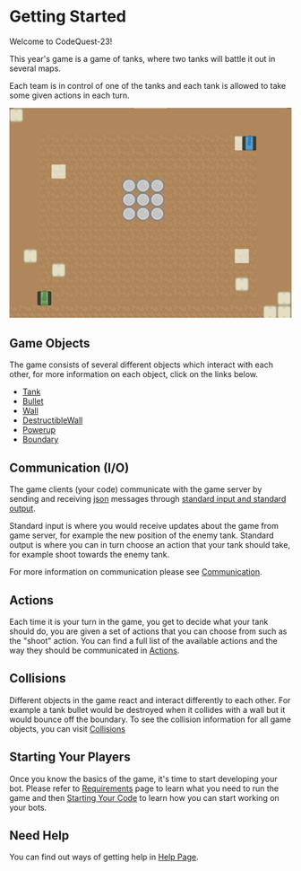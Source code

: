 # Getting Started

Welcome to CodeQuest-23!

This year's game is a game of tanks, where two tanks will battle it out in several maps.

Each team is in control of one of the tanks and each tank is allowed to take some given actions in each turn.

![Screenshot](img/gameView.png)

## Game Objects

The game consists of several different objects which interact with each other, for more information on each object, click on the links below.

* [Tank](game_objects/tank.md)
* [Bullet](game_objects/bullet.md)
* [Wall](game_objects/wall.md)
* [DestructibleWall](game_objects/destructibleWall.md)
* [Powerup](game_objects/powerup.md)
* [Boundary](game_objects/boundary.md)

## Communication (I/O)

The game clients (your code) communicate with the game server by sending and receiving [json](https://www.wikiwand.com/en/JSON#Syntax) messages through [standard input and standard output](https://stackoverflow.com/a/8980612).

Standard input is where you would receive updates about the game from game server, for example the new position of the enemy tank.
Standard output is where you can in turn choose an action that your tank should take, for example shoot towards the enemy tank.

For more information on communication please see [Communication](game_logic/communication.md).

## Actions

Each time it is your turn in the game, you get to decide what your tank should do, you are given a set of actions that you can choose from such as the "shoot" action. You can find a full list of the available actions and the way they should be communicated in [Actions](game_logic/actions.md).

## Collisions

Different objects in the game react and interact differently to each other. For example a tank bullet would be destroyed when it collides with a wall but it would bounce off the boundary. To see the collision information for all game objects, you can visit [Collisions](game_logic/collisions.md)

## Starting Your Players

Once you know the basics of the game, it's time to start developing your bot. Please refer to [Requirements](bots_and_submissions/requirements.md)
page to learn what you need to run the game and then [Starting Your Code](bots_and_submissions/starting_your_code.md) to
learn how you can start working on your bots.

## Need Help

You can find out ways of getting help in [Help Page](help.md).